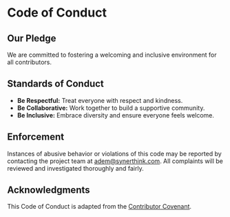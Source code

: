 # Code of Conduct

## Our Pledge

We are committed to fostering a welcoming and inclusive environment for all contributors.

## Standards of Conduct

- **Be Respectful:** Treat everyone with respect and kindness.
- **Be Collaborative:** Work together to build a supportive community.
- **Be Inclusive:** Embrace diversity and ensure everyone feels welcome.

## Enforcement

Instances of abusive behavior or violations of this code may be reported by contacting the project team at [adem@synerthink.com](mailto:adem@synerthink.com). All complaints will be reviewed and investigated thoroughly and fairly.

## Acknowledgments

This Code of Conduct is adapted from the [Contributor Covenant](https://www.contributor-covenant.org).